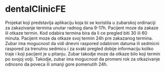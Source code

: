 # dentalClinicFE
Projekat koji predstavlja aplikaciju koja bi se koristila u zubarskoj ordinaciji za
zakazivanje termina unutar radnog dana 9-17h. Pacijent moze da zakaze ili otkaze termin. Kod odabira termina
bira da li ce pregled biti 30 ili 60 minuta. Pacijent moze da otkaze
svoj termin 24h pre zakazanog termina. Zubar ima mogucnost da vidi
dnevni raspored odabirom datuma ili sedmicni raspored za trenutnu
sedmicu i za svaki pregled dobije informaciju koliko traje i koji
pacijent je u pitanju. Zubar takodje moze da otkaze bilo koji termin po
svojoj volji. Takodje, zubar ima mogucnost da promeni rok za otkazivanje
odnosno da poveca ili smanji gore pomenutih 24h.
